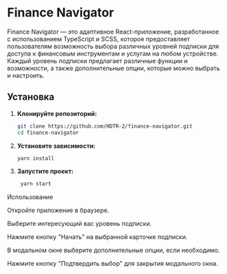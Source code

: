 # Finance Navigator

Finance Navigator — это адаптивное React-приложение, разработанное с использованием TypeScript и SCSS, которое
предоставляет
пользователям возможность выбора различных уровней подписки для доступа к финансовым инструментам и услугам на любом
устройстве. Каждый
уровень подписки предлагает различные функции и возможности, а также дополнительные опции, которые можно выбрать и
настроить.

## Установка

1. **Клонируйте репозиторий:**
   ```bash
   git clone https://github.com/HDTR-2/finance-navigator.git
   cd finance-navigator

2. **Установите зависимости:**
   ```bash
   yarn install
3. **Запустите проект:**
   ```bash
    yarn start

Использование

Откройте приложение в браузере.

Выберите интересующий вас уровень подписки.

Нажмите кнопку "Начать" на выбранной карточке подписки.

В модальном окне выберите дополнительные опции, если необходимо.

Нажмите кнопку "Подтвердить выбор" для закрытия модального окна.